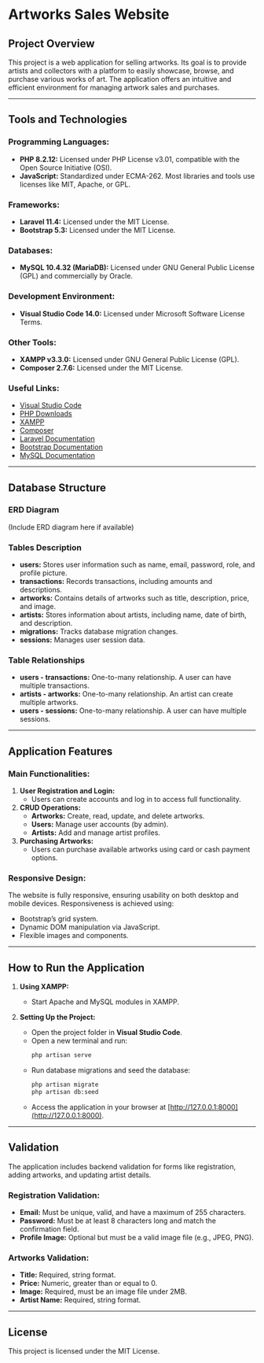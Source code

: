 # Artworks Sales Website

## Project Overview
This project is a web application for selling artworks. Its goal is to provide artists and collectors with a platform to easily showcase, browse, and purchase various works of art. The application offers an intuitive and efficient environment for managing artwork sales and purchases.

---

## Tools and Technologies

### Programming Languages:
- **PHP 8.2.12:** Licensed under PHP License v3.01, compatible with the Open Source Initiative (OSI).
- **JavaScript:** Standardized under ECMA-262. Most libraries and tools use licenses like MIT, Apache, or GPL.

### Frameworks:
- **Laravel 11.4:** Licensed under the MIT License.
- **Bootstrap 5.3:** Licensed under the MIT License.

### Databases:
- **MySQL 10.4.32 (MariaDB):** Licensed under GNU General Public License (GPL) and commercially by Oracle.

### Development Environment:
- **Visual Studio Code 14.0:** Licensed under Microsoft Software License Terms.

### Other Tools:
- **XAMPP v3.3.0:** Licensed under GNU General Public License (GPL).
- **Composer 2.7.6:** Licensed under the MIT License.

### Useful Links:
- [Visual Studio Code](https://code.visualstudio.com/Download)
- [PHP Downloads](https://www.php.net/downloads.php)
- [XAMPP](https://www.apachefriends.org/pl/download.html)
- [Composer](https://getcomposer.org/download/)
- [Laravel Documentation](https://laravel.com/docs/11.x/installation)
- [Bootstrap Documentation](https://getbootstrap.com/docs/4.0/getting-started/download/)
- [MySQL Documentation](https://dev.mysql.com/doc/)

---

## Database Structure

### ERD Diagram
(Include ERD diagram here if available)

### Tables Description
- **users:** Stores user information such as name, email, password, role, and profile picture.
- **transactions:** Records transactions, including amounts and descriptions.
- **artworks:** Contains details of artworks such as title, description, price, and image.
- **artists:** Stores information about artists, including name, date of birth, and description.
- **migrations:** Tracks database migration changes.
- **sessions:** Manages user session data.

### Table Relationships
- **users - transactions:** One-to-many relationship. A user can have multiple transactions.
- **artists - artworks:** One-to-many relationship. An artist can create multiple artworks.
- **users - sessions:** One-to-many relationship. A user can have multiple sessions.

---

## Application Features

### Main Functionalities:
1. **User Registration and Login:**  
   - Users can create accounts and log in to access full functionality.
2. **CRUD Operations:**  
   - **Artworks:** Create, read, update, and delete artworks.  
   - **Users:** Manage user accounts (by admin).  
   - **Artists:** Add and manage artist profiles.
3. **Purchasing Artworks:**  
   - Users can purchase available artworks using card or cash payment options.

### Responsive Design:
The website is fully responsive, ensuring usability on both desktop and mobile devices. Responsiveness is achieved using:
- Bootstrap’s grid system.
- Dynamic DOM manipulation via JavaScript.
- Flexible images and components.

---

## How to Run the Application

1. **Using XAMPP:**
   - Start Apache and MySQL modules in XAMPP.

2. **Setting Up the Project:**
   - Open the project folder in **Visual Studio Code**.
   - Open a new terminal and run:
     ```bash
     php artisan serve
     ```
   - Run database migrations and seed the database:
     ```bash
     php artisan migrate
     php artisan db:seed
     ```
   - Access the application in your browser at [http://127.0.0.1:8000](http://127.0.0.1:8000).

---

## Validation
The application includes backend validation for forms like registration, adding artworks, and updating artist details. 

### Registration Validation:
- **Email:** Must be unique, valid, and have a maximum of 255 characters.
- **Password:** Must be at least 8 characters long and match the confirmation field.
- **Profile Image:** Optional but must be a valid image file (e.g., JPEG, PNG).

### Artworks Validation:
- **Title:** Required, string format.
- **Price:** Numeric, greater than or equal to 0.
- **Image:** Required, must be an image file under 2MB.
- **Artist Name:** Required, string format.

---

## License
This project is licensed under the MIT License.
